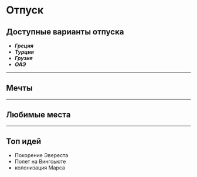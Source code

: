 # Отпуск

## Доступные варианты отпуска
* **_Греция_**
* **_Турция_**
* **_Грузия_**
* **_ОАЭ_**
---

## Мечты
---

## Любимые места
---

## Топ идей
* Покорение Эвереста
* Полет на Вингсьюте
* колонизация Марса